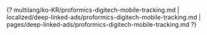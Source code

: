 {? multilang/ko-KR/proformics-digitech-mobile-tracking.md | localized/deep-linked-ads/proformics-digitech-mobile-tracking.md | pages/deep-linked-ads/proformics-digitech-mobile-tracking.md ?}
